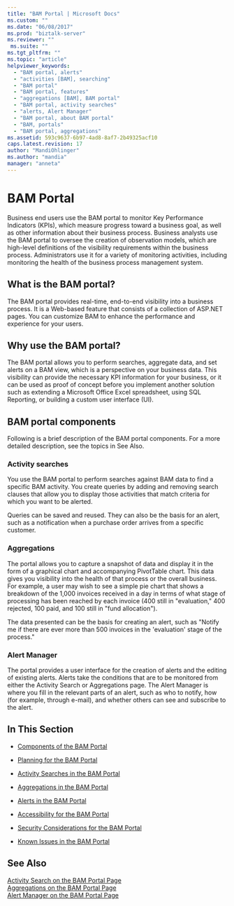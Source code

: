 ```yaml
---
title: "BAM Portal | Microsoft Docs"
ms.custom: ""
ms.date: "06/08/2017"
ms.prod: "biztalk-server"
ms.reviewer: ""
 ms.suite: ""
ms.tgt_pltfrm: ""
ms.topic: "article"
helpviewer_keywords: 
  - "BAM portal, alerts"
  - "activities [BAM], searching"
  - "BAM portal"
  - "BAM portal, features"
  - "aggregations [BAM], BAM portal"
  - "BAM portal, activity searches"
  - "alerts, Alert Manager"
  - "BAM portal, about BAM portal"
  - "BAM, portals"
  - "BAM portal, aggregations"
ms.assetid: 593c9637-6b97-4ad8-8af7-2b49325acf10
caps.latest.revision: 17
author: "MandiOhlinger"
ms.author: "mandia"
manager: "anneta"
---
```

# BAM Portal
Business end users use the BAM portal to monitor Key Performance Indicators (KPIs), which measure progress toward a business goal, as well as other information about their business process. Business analysts use the BAM portal to oversee the creation of observation models, which are high-level definitions of the visibility requirements within the business process. Administrators use it for a variety of monitoring activities, including monitoring the health of the business process management system.  
  
## What is the BAM portal?  
 The BAM portal provides real-time, end-to-end visibility into a business process. It is a Web-based feature that consists of a collection of ASP.NET pages. You can customize BAM to enhance the performance and experience for your users.  
  
## Why use the BAM portal?  
 The BAM portal allows you to perform searches, aggregate data, and set alerts on a BAM view, which is a perspective on your business data. This visibility can provide the necessary KPI information for your business, or it can be used as proof of concept before you implement another solution such as extending a Microsoft Office Excel spreadsheet, using SQL Reporting, or building a custom user interface (UI).  
  
## BAM portal components  
 Following is a brief description of the BAM portal components. For a more detailed description, see the topics in See Also.  
  
### Activity searches  
 You use the BAM portal to perform searches against BAM data to find a specific BAM activity. You create queries by adding and removing search clauses that allow you to display those activities that match criteria for which you want to be alerted.  
  
 Queries can be saved and reused. They can also be the basis for an alert, such as a notification when a purchase order arrives from a specific customer.  
  
### Aggregations  
 The portal allows you to capture a snapshot of data and display it in the form of a graphical chart and accompanying PivotTable chart. This data gives you visibility into the health of that process or the overall business. For example, a user may wish to see a simple pie chart that shows a breakdown of the 1,000 invoices received in a day in terms of what stage of processing has been reached by each invoice (400 still in "evaluation," 400 rejected, 100 paid, and 100 still in "fund allocation").  
  
 The data presented can be the basis for creating an alert, such as "Notify me if there are ever more than 500 invoices in the 'evaluation' stage of the process."  
  
### Alert Manager  
 The portal provides a user interface for the creation of alerts and the editing of existing alerts. Alerts take the conditions that are to be monitored from either the Activity Search or Aggregations page. The Alert Manager is where you fill in the relevant parts of an alert, such as who to notify, how (for example, through e-mail), and whether others can see and subscribe to the alert.  
  
## In This Section  
  
-   [Components of the BAM Portal](../core/components-of-the-bam-portal.md)  
  
-   [Planning for the BAM Portal](../core/planning-for-the-bam-portal.md)  
  
-   [Activity Searches in the BAM Portal](../core/activity-searches-in-the-bam-portal.md)  
  
-   [Aggregations in the BAM Portal](../core/aggregations-in-the-bam-portal.md)  
  
-   [Alerts in the BAM Portal](../core/alerts-in-the-bam-portal.md)  
  
-   [Accessibility for the BAM Portal](../core/accessibility-for-the-bam-portal.md)  
  
-   [Security Considerations for the BAM Portal](../core/security-considerations-for-the-bam-portal.md)  
  
-   [Known Issues in the BAM Portal](../core/known-issues-in-the-bam-portal.md)  
  
## See Also  
 [Activity Search on the BAM Portal Page](../core/activity-search-on-the-bam-portal-page.md)   
 [Aggregations on the BAM Portal Page](../core/aggregations-on-the-bam-portal-page.md)   
 [Alert Manager on the BAM Portal Page](../core/alert-manager-on-the-bam-portal-page.md)